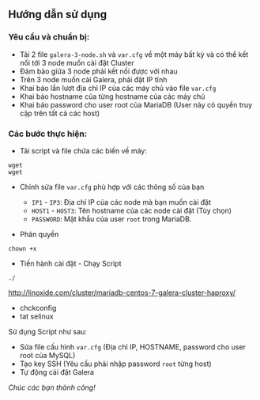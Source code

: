 ## Hướng dẫn sử dụng

### Yêu cầu và chuẩn bị:

- Tải 2 file `galera-3-node.sh` và `var.cfg` về một máy bất kỳ và có thể kết nối tới 3 node muốn cài đặt Cluster
- Đảm bảo giữa 3 node phải kết nối được với nhau
- Trên 3 node muốn cài Galera, phải đặt IP tĩnh
- Khai báo lần lượt địa chỉ IP của các máy chủ vào file `var.cfg`
- Khai báo hostname của từng hostname của các máy chủ
- Khai báo password cho user root của MariaDB (User này có quyền truy cập trên tất cả các host)

### Các bước thực hiện:

- Tải script và file chứa các biến về máy:

```
wget 
wget
```

- Chỉnh sửa file `var.cfg` phù hợp với các thông số của bạn

	- `IP1` - `IP3`: Địa chỉ IP của các node mà bạn muốn cài đặt
	- `HOST1` - `HOST3`: Tên hostname của các node cài đặt (Tùy chọn)
	- `PASSWORD`: Mật khẩu của user `root` trong MariaDB.
	
- Phân quyền
	
```
chown +x 
```

- Tiến hành cài đặt - Chạy Script

```
./
```

http://linoxide.com/cluster/mariadb-centos-7-galera-cluster-haproxy/
- chckconfig
- tat selinux

Sử dụng Script như sau:

- Sửa file cấu hình `var.cfg` (Địa chỉ IP, HOSTNAME, password cho user root của MySQL)
- Tạo key SSH (Yêu cầu phải nhập password `root` từng host)
- Tự động cài đặt Galera

*Chúc các bạn thành công!*